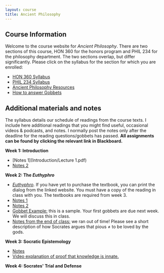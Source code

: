 ```yaml
---
layout: course
title: Ancient Philosophy
---
```





## Course Information

Welcome to the course website for *Ancient Philosophy*.  There are two sections of this course, HON 360 for the honors program and PHIL 234 for the philosophy department. The two sections overlap, but differ significantly. Please click on the syllabus for the section for which you are enrolled: 

+ [HON 360 Syllabus](Syllabus.pdf)
+ [PHIL 234 Syllabus](SyllabusM.pdf)
+ [Ancient Philosophy Resources](resources)
+ [How to answer Gobbets](Guide.pdf)



## Additional materials and notes

The syllabus details our schedule of readings from the course texts. I include here additional readings that you might find useful, occasional videos & podcasts, and notes. I normally post the notes only after the deadline for the reading questions/gobbets has passed. **All assignments can be found by clicking the relevant link in Blackboard.**

**Week 1: Introduction**
+ [Notes 1](Introduction/Lecture 1.pdf)
+ [Notes 2](Presoc/Lecture2.pdf)

**Week 2: The *Euthyphro***
+ [*Euthyphro*](http://classics.mit.edu/Plato/euthyfro.html). If you have yet to purchase the textbook, you can print the dialog from the linked website. You must have a copy of the reading in class with you. The textbooks are required from week 3.
+ [Notes 1](Euthyphro/Lecture4.pdf)
+ [Notes 2](Euthyphro/Euthyphro2.pdf)
+ [Gobbet Example:](Euthyphro/GobbetExample) this is a sample. Your first gobbets are due next week. We will discuss this in class. 
+ [Notes from the end of class:](Euthyphro/addendum.md) we ran out of time! Please see a short description of how Socrates argues that pious $\neq$ to be loved by the gods.


**Week 3: Socratic Epistemology**
+ [Notes](Meno/Meno.pdf) 
+ [Video explanation of proof that knowledge is innate.](https://www.youtube.com/watch?v=95GjK0p582g)

**Week 4: Socrates' Trial and Defense**
